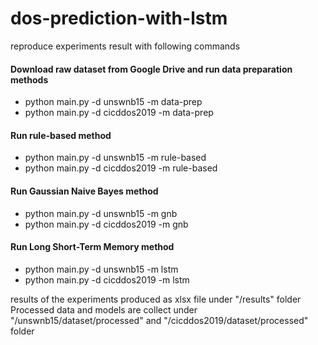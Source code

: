 # dos-prediction-with-lstm

reproduce experiments result with following commands

#### Download raw dataset from Google Drive and run data preparation methods
 - python main.py  -d unswnb15 -m data-prep
 - python main.py  -d cicddos2019 -m data-prep

#### Run rule-based method
 - python main.py  -d unswnb15 -m rule-based
 - python main.py  -d cicddos2019 -m rule-based

#### Run Gaussian Naive Bayes method
 - python main.py  -d unswnb15 -m gnb
 - python main.py  -d cicddos2019 -m gnb

#### Run Long Short-Term Memory method
 - python main.py  -d unswnb15 -m lstm
 - python main.py  -d cicddos2019 -m lstm

results of the experiments produced as xlsx file under "/results" folder
Processed data and models are collect under "/unswnb15/dataset/processed" and "/cicddos2019/dataset/processed" folder


